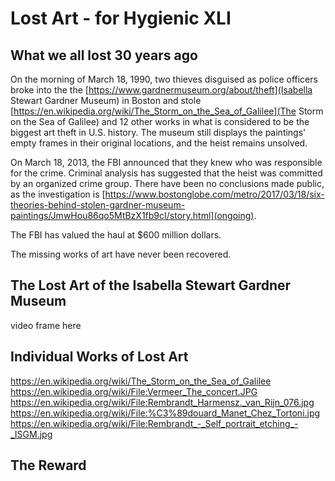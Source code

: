
# Lost Art - for Hygienic XLI

## What we all lost 30 years ago

On the morning of March 18, 1990, two thieves disguised as police officers broke into the the [https://www.gardnermuseum.org/about/theft](Isabella Stewart Gardner Museum) in Boston and stole [https://en.wikipedia.org/wiki/The_Storm_on_the_Sea_of_Galilee](The Storm on the Sea of Galilee) and 12 other works in what is considered to be the biggest art theft in U.S. history. The museum still displays the paintings' empty frames in their original locations, and the heist remains unsolved.

On March 18, 2013, the FBI announced that they knew who was responsible for the crime. Criminal analysis has suggested that the heist was committed by an organized crime group. There have been no conclusions made public, as the investigation is [https://www.bostonglobe.com/metro/2017/03/18/six-theories-behind-stolen-gardner-museum-paintings/JmwHou86qo5MtBzX1fb9cI/story.html](ongoing).

The FBI has valued the haul at $600 million dollars.

The missing works of art have never been recovered.

## The Lost Art of the Isabella Stewart Gardner Museum

video frame here

## Individual Works of Lost Art

https://en.wikipedia.org/wiki/The_Storm_on_the_Sea_of_Galilee
https://en.wikipedia.org/wiki/File:Vermeer_The_concert.JPG
https://en.wikipedia.org/wiki/File:Rembrandt_Harmensz._van_Rijn_076.jpg
https://en.wikipedia.org/wiki/File:%C3%89douard_Manet_Chez_Tortoni.jpg
https://en.wikipedia.org/wiki/File:Rembrandt_-_Self_portrait_etching_-_ISGM.jpg

## The Reward


